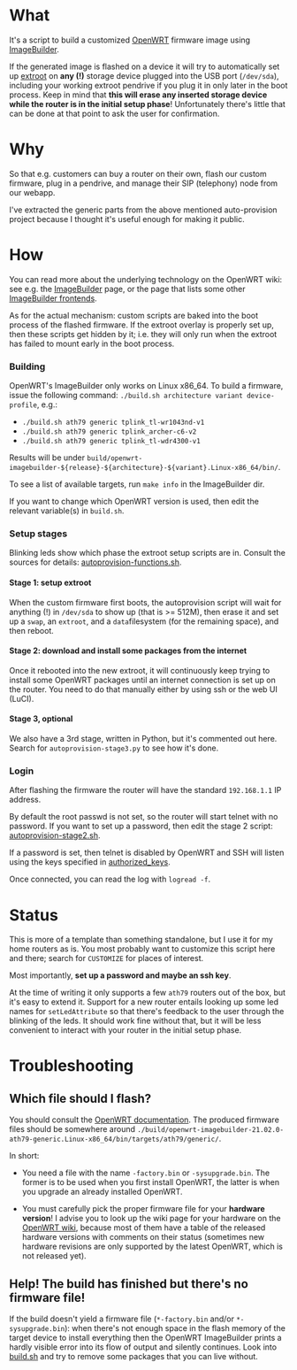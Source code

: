 # What

It's a script to build a customized
[OpenWRT](https://openwrt.org/docs/guide-user/start)
firmware image using
[ImageBuilder](https://openwrt.org/docs/guide-user/additional-software/imagebuilder).

If the generated image is flashed on a device it will try to
automatically set up
[extroot](https://openwrt.org/docs/guide-user/additional-software/extroot_configuration)
on **any (!)** storage device plugged into the USB port (`/dev/sda`),
including your working extroot pendrive if you plug it in only later
in the boot process. Keep in mind that **this will erase any inserted
storage device while the router is in the initial setup phase**!
Unfortunately there's little that can be done at that point to ask the
user for confirmation.

# Why

So that e.g. customers can buy a router on their own, flash our custom
firmware, plug in a pendrive, and manage their SIP (telephony) node
from our webapp.

I've extracted the generic parts from the above mentioned auto-provision
project because I thought it's useful enough for making it public.

# How

You can read more about the underlying technology on the OpenWRT wiki: see e.g. the
[ImageBuilder](https://openwrt.org/docs/guide-user/additional-software/imagebuilder)
page, or the page that lists some other
[ImageBuilder frontends](https://openwrt.org/docs/guide-developer/imagebuilder_frontends).

As for the actual mechanism: custom scripts are baked into the boot
process of the flashed firmware. If the extroot overlay is properly
set up, then these scripts get hidden by it; i.e. they will only run
when the extroot has failed to mount early in the boot process.

### Building

OpenWRT's ImageBuilder only works on Linux x86_64. To build a firmware, issue the following command:
`./build.sh architecture variant device-profile`, e.g.:

* `./build.sh ath79 generic tplink_tl-wr1043nd-v1`
* `./build.sh ath79 generic tplink_archer-c6-v2`
* `./build.sh ath79 generic tplink_tl-wdr4300-v1`

Results will be under `build/openwrt-imagebuilder-${release}-${architecture}-${variant}.Linux-x86_64/bin/`.

To see a list of available targets, run `make info` in the ImageBuilder dir.

If you want to change which OpenWRT version is used, then edit the relevant variable(s)
in `build.sh`.

### Setup stages

Blinking leds show which phase the extroot setup scripts are in. Consult the
sources for details: [autoprovision-functions.sh](image-extras/common/root/autoprovision-functions.sh#L49).

#### Stage 1: setup extroot

When the custom firmware first boots, the autoprovision script will
wait for anything (!) in `/dev/sda` to show up (that is >= 512M), then erase
it and set up a `swap`, an `extroot`, and a `data`filesystem (for the remaining
space), and then reboot.

#### Stage 2: download and install some packages from the internet

Once it rebooted into the new extroot, it will continuously keep trying to install
some OpenWRT packages until an internet connection is set up on the router. You
need to do that manually either by using ssh or the web UI (LuCI).

#### Stage 3, optional

We also have a 3rd stage, written in Python, but it's commented out here.
Search for `autoprovision-stage3.py` to see how it's done.

### Login

After flashing the firmware the router will have the standard
`192.168.1.1` IP address.

By default the root passwd is not set, so the router will start telnet with
no password. If you want to set up a password, then edit the stage 2 script:
[autoprovision-stage2.sh](image-extras/common/root/autoprovision-stage2.sh#L53).

If a password is set, then telnet is disabled by OpenWRT and SSH will listen
using the keys specified in [authorized_keys](image-extras/common/etc/dropbear/authorized_keys).

Once connected, you can read the log with `logread -f`.

# Status

This is more of a template than something standalone, but I use it for
my home routers as is. You most
probably want to customize this script here and there; search for
`CUSTOMIZE` for places of interest.

Most importantly, **set up a password and maybe an ssh key**.

At the time of writing it only supports a few `ath79` routers out of
the box, but it's easy to extend it. Support for a new router entails
looking up some led names for `setLedAttribute` so that there's
feedback to the user through the blinking of the leds. It should work
fine without that, but it will be less convenient to interact with
your router in the initial setup phase.

# Troubleshooting

## Which file should I flash?

You should consult the [OpenWRT documentation](https://openwrt.org/docs/guide-user/start).
The produced firmware files should be somewhere around
```./build/openwrt-imagebuilder-21.02.0-ath79-generic.Linux-x86_64/bin/targets/ath79/generic/```.

In short:

* You need a file with the name ```-factory.bin``` or ```-sysupgrade.bin```. The former is to
  be used when you first install OpenWRT, the latter is when you upgrade an already installed
  OpenWRT.

* You must carefully pick the proper firmware file for your **hardware version**! I advise you
  to look up the wiki page for your hardware on the [OpenWRT wiki](https://openwrt.org),
  because most of them have a table of the released hardware versions with comments on their
  status (sometimes new hardware revisions are only supported by the latest OpenWRT, which is
  not released yet).

## Help! The build has finished but there's no firmware file!

If the build doesn't yield a firmware file (```*-factory.bin``` and/or ```*-sysupgrade.bin```):
when there's not enough space in the flash memory of the target device to install everything
then the OpenWRT ImageBuilder prints a hardly visible error into its flow of output and
silently continues. Look into [build.sh](build.sh#L31) and try to remove some packages
that you can live without.
